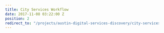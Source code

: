```yaml
---
title: City Services Workflow
date: 2017-11-08 03:22:00 Z
position: 2
redirect_to: "/projects/austin-digital-services-discovery/city-services-workflow/discovery/"
---
```


